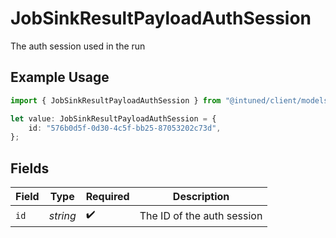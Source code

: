 # JobSinkResultPayloadAuthSession

The auth session used in the run

## Example Usage

```typescript
import { JobSinkResultPayloadAuthSession } from "@intuned/client/models/components";

let value: JobSinkResultPayloadAuthSession = {
    id: "576b0d5f-0d30-4c5f-bb25-87053202c73d",
};
```

## Fields

| Field                      | Type                       | Required                   | Description                |
| -------------------------- | -------------------------- | -------------------------- | -------------------------- |
| `id`                       | *string*                   | :heavy_check_mark:         | The ID of the auth session |
